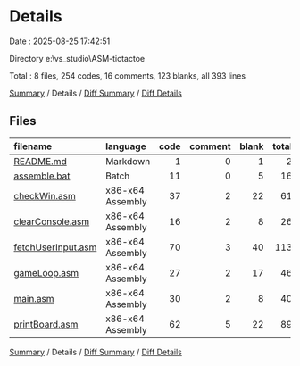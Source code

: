 # Details

Date : 2025-08-25 17:42:51

Directory e:\\vs_studio\\ASM-tictactoe

Total : 8 files,  254 codes, 16 comments, 123 blanks, all 393 lines

[Summary](results.md) / Details / [Diff Summary](diff.md) / [Diff Details](diff-details.md)

## Files
| filename | language | code | comment | blank | total |
| :--- | :--- | ---: | ---: | ---: | ---: |
| [README.md](/README.md) | Markdown | 1 | 0 | 1 | 2 |
| [assemble.bat](/assemble.bat) | Batch | 11 | 0 | 5 | 16 |
| [checkWin.asm](/checkWin.asm) | x86-x64 Assembly | 37 | 2 | 22 | 61 |
| [clearConsole.asm](/clearConsole.asm) | x86-x64 Assembly | 16 | 2 | 8 | 26 |
| [fetchUserInput.asm](/fetchUserInput.asm) | x86-x64 Assembly | 70 | 3 | 40 | 113 |
| [gameLoop.asm](/gameLoop.asm) | x86-x64 Assembly | 27 | 2 | 17 | 46 |
| [main.asm](/main.asm) | x86-x64 Assembly | 30 | 2 | 8 | 40 |
| [printBoard.asm](/printBoard.asm) | x86-x64 Assembly | 62 | 5 | 22 | 89 |

[Summary](results.md) / Details / [Diff Summary](diff.md) / [Diff Details](diff-details.md)